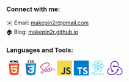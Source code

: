 ### Connect with me:
✉️ Email: <a href="mailto:makepin2r@gmail.com">makepin2r@gmail.com</a><br />
🏠 Blog: <a href="https://makepin2r.github.io" target="_blank">makepin2r.github.io</a><br />
<!--📄 Resume: <a href="https://una-t-dev.notion.site" target="_blank">이력서 바로가기</a> -->

<!--![Anurag's GitHub stats](https://github-readme-stats.vercel.app/api?username=makepin2r&show_icons=true&theme=rose_pine)-->

### Languages and Tools:
<img src="https://raw.githubusercontent.com/devicons/devicon/master/icons/html5/html5-original-wordmark.svg" alt="html5" width="40" height="40"/> <img src="https://raw.githubusercontent.com/devicons/devicon/master/icons/css3/css3-original-wordmark.svg" alt="css3" width="40" height="40"/> <img src="https://raw.githubusercontent.com/devicons/devicon/master/icons/sass/sass-original.svg" alt="sass" width="40" height="40"/>   <img src="https://raw.githubusercontent.com/devicons/devicon/master/icons/javascript/javascript-original.svg" alt="javascript" width="40" height="40"/> <img src="https://raw.githubusercontent.com/devicons/devicon/master/icons/typescript/typescript-original.svg" alt="typescript" width="40" height="40"/>   <img src="https://raw.githubusercontent.com/devicons/devicon/master/icons/react/react-original-wordmark.svg" alt="react" width="40" height="40"/> <img src="https://raw.githubusercontent.com/devicons/devicon/master/icons/redux/redux-original.svg" alt="redux" width="40" height="40"/>

<!--<img src="https://www.vectorlogo.zone/logos/git-scm/git-scm-icon.svg" alt="git" width="40" height="40"/>-->
